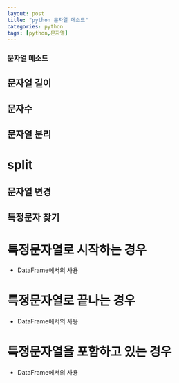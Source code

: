 ```yaml
---
layout: post
title: "python 문자열 메소드"
categories: python
tags: [python,문자열]
---
```



### 문자열 메소드

## 문자열 길이

## 문자수 

## 문자열 분리
# split


## 문자열 변경

## 특정문자 찾기

# 특정문자열로 시작하는 경우

- DataFrame에서의 사용

# 특정문자열로 끝나는 경우

- DataFrame에서의 사용

# 특정문자열을 포함하고 있는 경우

- DataFrame에서의 사용